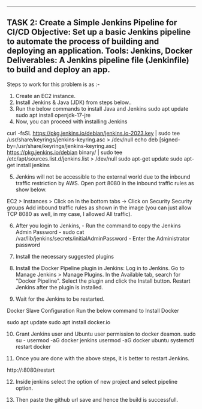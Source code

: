 
------------------------------------------------------------------------------------------------------------------------------------------------------------------------------------------------------------------------
TASK 2: Create a Simple Jenkins Pipeline for CI/CD
Objective: Set up a basic Jenkins pipeline to automate the process of building and deploying an
application.
Tools: Jenkins, Docker
Deliverables: A Jenkins pipeline file (Jenkinfile) to build and deploy an app.
------------------------------------------------------------------------------------------------------------------------------------------------------------------------------------------------------------------------

Steps to work for this problem is as :-

1. Create an EC2 instance.
2. Install Jenkins & Java (JDK) from steps below..
3. Run the below commands to install Java and Jenkins
sudo apt update
sudo apt install openjdk-17-jre
4. Now, you can proceed with installing Jenkins

curl -fsSL https://pkg.jenkins.io/debian/jenkins.io-2023.key | sudo tee \
  /usr/share/keyrings/jenkins-keyring.asc > /dev/null
echo deb [signed-by=/usr/share/keyrings/jenkins-keyring.asc] \
  https://pkg.jenkins.io/debian binary/ | sudo tee \
  /etc/apt/sources.list.d/jenkins.list > /dev/null
sudo apt-get update
sudo apt-get install jenkins

5. Jenkins will not be accessible to the external world due to the inbound traffic restriction by AWS. Open port 8080 in the inbound traffic rules as show below.

EC2 > Instances > Click on
In the bottom tabs -> Click on Security
Security groups
Add inbound traffic rules as shown in the image (you can just allow TCP 8080 as well, in my case, I allowed All traffic).

6. After you login to Jenkins, - Run the command to copy the Jenkins Admin Password - sudo cat /var/lib/jenkins/secrets/initialAdminPassword - Enter the Administrator password

7. Install the necessary suggested plugins

8. Install the Docker Pipeline plugin in Jenkins:
Log in to Jenkins.
Go to Manage Jenkins > Manage Plugins.
In the Available tab, search for "Docker Pipeline".
Select the plugin and click the Install button.
Restart Jenkins after the plugin is installed.

9. Wait for the Jenkins to be restarted.

Docker Slave Configuration
Run the below command to Install Docker

sudo apt update
sudo apt install docker.io

10. Grant Jenkins user and Ubuntu user permission to docker deamon.
sudo su - 
usermod -aG docker jenkins
usermod -aG docker ubuntu
systemctl restart docker

11. Once you are done with the above steps, it is better to restart Jenkins.

http://<ec2-instance-public-ip>:8080/restart

12. Inside jenkins select the option of new project and select pipeline option.

13. Then paste the github url save and hence the build is successfull.
